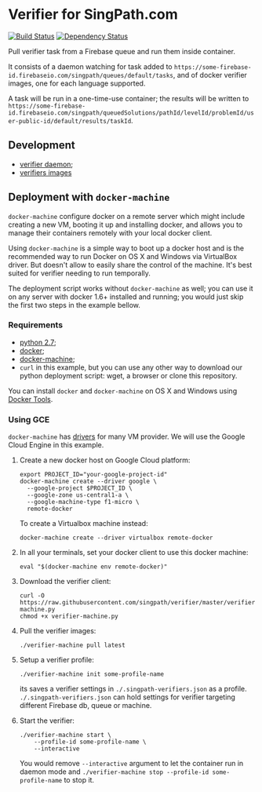 # Verifier for SingPath.com

[![Build Status](https://travis-ci.org/singpath/verifier.svg?branch=master)](https://travis-ci.org/singpath/verifier)
[![Dependency Status](https://gemnasium.com/singpath/verifier.svg)](https://gemnasium.com/singpath/verifier)

Pull verifier task from a Firebase queue and run them inside container.

It consists of a daemon watching for task added to
`https://some-firebase-id.firebaseio.com/singpath/queues/default/tasks`,
and of docker verifier images, one for each language supported.

A task will be run in a one-time-use container; the results will be written
to `https://some-firebase-id.firebaseio.com/singpath/queuedSolutions/pathId/levelId/problemId/user-public-id/default/results/taskId`.


## Development

- [verifier daemon](./CONTRIBUTING.md);
- [verifiers images](./verifiers/README.md)


## Deployment with `docker-machine`

`docker-machine` configure docker on a remote server which might include
creating a new VM, booting it up and installing docker, and allows you to manage
their containers remotely with your local docker client.

Using `docker-machine` is a simple way to boot up a docker host and is
the recommended way to run Docker on OS X and Windows via VirtualBox driver.
But doesn't allow to easily share the control of the machine. It's best suited
for verifier needing to run temporally.

The deployment script works without `docker-machine` as well; you can use it
on any server with docker 1.6+ installed and running; you would just skip the
first two steps in the example bellow.


### Requirements

- [python 2.7](https://www.python.org/downloads/);
- [docker](https://docs.docker.com/engine/installation/);
- [docker-machine](https://docs.docker.com/machine/install-machine/);
- `curl` in this example, but you can use any other way to download our
  python deployment script: wget, a browser or clone this repository.

You can install `docker` and `docker-machine` on OS X and Windows using
[Docker Tools](https://www.docker.com/docker-toolbox).


### Using GCE

`docker-machine` has [drivers](https://docs.docker.com/machine/drivers/)
for many VM provider. We will use the Google Cloud Engine in this example.

1. Create a new docker host on Google Cloud platform:
    ```shell
    export PROJECT_ID="your-google-project-id"
    docker-machine create --driver google \
      --google-project $PROJECT_ID \
      --google-zone us-central1-a \
      --google-machine-type f1-micro \
      remote-docker
    ```

    To create a Virtualbox machine instead:
    ```
    docker-machine create --driver virtualbox remote-docker
    ```

2. In all your terminals, set your docker client to use this docker machine:
    ```shell
    eval "$(docker-machine env remote-docker)"
    ```

3. Download the verifier client:
    ```shell
    curl -O https://raw.githubusercontent.com/singpath/verifier/master/verifier-machine.py
    chmod +x verifier-machine.py
    ```

4. Pull the verifier images:
    ```shell
    ./verifier-machine pull latest
    ```

5. Setup a verifier profile:
    ```shell
    ./verifier-machine init some-profile-name
    ```
    its saves a verifier settings in `./.singpath-verifiers.json` as a profile.
    `./.singpath-verifiers.json` can hold settings for verifier targeting
    different Firebase db, queue or machine.

6. Start the verifier:
    ```shell
    ./verifier-machine start \
        --profile-id some-profile-name \
        --interactive
    ```
    You would remove `--interactive` argument to let the container run in daemon
    mode and `./verifier-machine stop --profile-id some-profile-name` to stop
    it.
